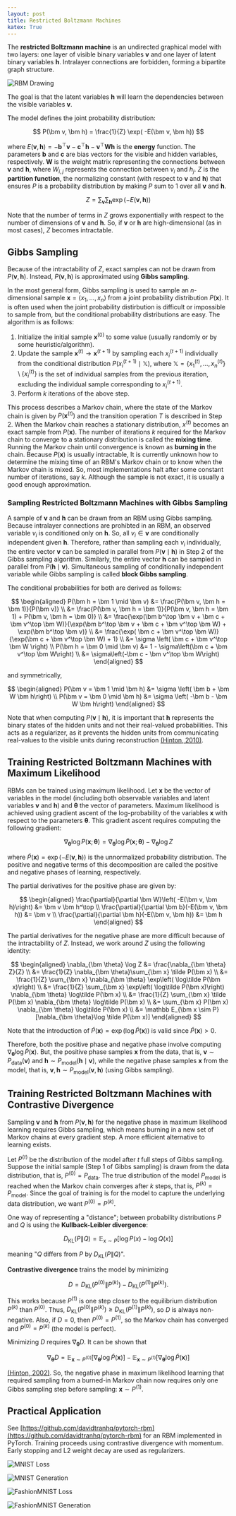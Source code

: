 ```yaml
---
layout: post
title: Restricted Boltzmann Machines
katex: True
---
```


The **restricted Boltzmann machine** is an undirected graphical model with two layers: one layer of visible binary variables $\bm v$ and one layer of latent binary variables $\bm h$. Intralayer connections are forbidden, forming a bipartite graph structure.

![RBM Drawing](/assets/img/restricted-boltzmann-machines/rbm_drawing.png)

The goal is that the latent variables $\bm h$ will learn the dependencies between the visible variables $\bm v$.

The model defines the joint probability distribution:

$$
    P(\bm v, \bm h) = \frac{1}{Z} \exp( -E(\bm v, \bm h))
$$

where $E(\bm v, \bm h) = -\bm b^\top \bm v - \bm c^\top \bm h - \bm v^\top \bm W \bm h$ is the **energy** function. The parameters $\bm b$ and $\bm c$ are bias vectors for the visible and hidden variables, respectively. $\bm W$ is the weight matrix representing the connections between $\bm v$ and $\bm h$, where $W_{i,j}$ represents the connection between $v_i$ and $h_j$. $Z$ is the **partition function**, the normalizing constant (with respect to $\bm v$ and $\bm h$) that ensures $P$ is a probability distribution by making $P$ sum to 1 over all $\bm v$ and $\bm h$.

$$
    Z = \sum_{\bm v} \sum_{\bm h} \exp(-E(\bm v, \bm h))
$$

Note that the number of terms in $Z$ grows exponentially with respect to the number of dimensions of $\bm v$ and $\bm h$. So, if $\bm v$ or $\bm h$ are high-dimensional (as in most cases), $Z$ becomes intractable.

## Gibbs Sampling

Because of the intractability of $Z$, exact samples can not be drawn from $P(\bm v, \bm h)$. Instead, $P(\bm v, \bm h)$ is approximated using **Gibbs sampling**.

In the most general form, Gibbs sampling is used to sample an $n$-dimensional sample $\bm x = \langle x_1, \dots, x_n \rangle$ from a joint probability distribution $P(\bm x)$. It is often used when the joint probability distirbution is difficult or impossible to sample from, but the conditional probability distributions are easy. The algorithm is as follows:

1. Initialize the initial sample $\bm x^{(0)}$ to some value (usually randomly or by some heuristic/algorithm).
2. Update the sample $\bm x^{(t)} \to \bm x^{(t + 1)}$ by sampling each $x_i^{(t+1)}$ individually from the conditional distribution $P(x_i^{(t+1)} \mid \mathbb X)$, where $\mathbb X = \{ x_1^{(t)}, \dots, x_n^{(t)} \} \setminus \{ x_i^{(t)} \}$ is the set of individual samples from the previous iteration, excluding the individual sample corresponding to $x_i^{(t+1)}$.
3. Perform $k$ iterations of the above step.

This process describes a Markov chain, where the state of the Markov chain is given by $P(\bm x^{(t)})$ and the transition operation $T$ is described in Step 2. When the Markov chain reaches a stationary distribution, $x^{(t)}$ becomes an exact sample from $P(\bm x)$. The number of iterations $k$ required for the Markov chain to converge to a stationary distribution is called the **mixing time**. Running the Markov chain until convergence is known as **burning in** the chain. Because $P(\bm x)$ is usually intractable, It is currently unknown how to determine the mixing time of an RBM's Markov chain or to know when the Markov chain is mixed. So, most implementations halt after some constant number of iterations, say $k$. Although the sample is not exact, it is usually a good enough approximation.

### Sampling Restricted Boltzmann Machines with Gibbs Sampling

A sample of $\bm v$ and $\bm h$ can be drawn from an RBM using Gibbs sampling. Because intralayer connections are prohibted in an RBM, an observed variable $v_i$ is conditioned only on $\bm h$. So, all $v_i \in \bm v$ are conditionally independent given $\bm h$. Therefore, rather than sampling each $v_i$ individually, the entire vector $\bm v$ can be sampled in parallel from $P(\bm v \mid \bm h)$ in Step 2 of the Gibbs sampling algorithm. Similarly, the entire vector $\bm h$ can be sampled in parallel from $P(\bm h \mid \bm v)$. Simultaneous sampling of conditionally independent variable while Gibbs sampling is called **block Gibbs sampling**.

The conditional probabilities for both are derived as follows:

$$
\begin{aligned}
    P(\bm h = \bm 1 \mid \bm v)
    &= \frac{P(\bm v, \bm h = \bm 1)}{P(\bm v)} \\
    &= \frac{P(\bm v, \bm h = \bm 1)}{P(\bm v, \bm h = \bm 1) + P(\bm v, \bm h = \bm 0)} \\
    &= \frac{\exp(\bm b^\top \bm v + \bm c + \bm v^\top \bm W)}{\exp(\bm b^\top \bm v + \bm c + \bm v^\top \bm W) + \exp(\bm b^\top \bm v)} \\
    &= \frac{\exp( \bm c + \bm v^\top \bm W)}{\exp(\bm c + \bm v^\top \bm W) + 1} \\
    &= \sigma \left( \bm c + \bm v^\top \bm W \right) \\
    P(\bm h = \bm 0 \mid \bm v) &= 1 - \sigma\left(\bm c + \bm v^\top \bm W\right) \\
    &= \sigma\left(-\bm c - \bm v^\top \bm W\right)
\end{aligned}
$$

and symmetrically,

$$
\begin{aligned}
    P(\bm v = \bm 1 \mid \bm h) &= \sigma \left( \bm b + \bm W \bm h\right) \\
    P(\bm v = \bm 0 \mid \bm h) &= \sigma \left( -\bm b - \bm W \bm h\right)
\end{aligned}
$$

Note that when computing $P(\bm v \mid \bm h)$, it is important that $\bm h$ represents the binary states of the hidden units and not their real-valued probabilities. This acts as a regularizer, as it prevents the hidden units from communicating real-values to the visible units during reconstruction [(Hinton, 2010)](https://www.cs.toronto.edu/~hinton/absps/guideTR.pdf).

## Training Restricted Boltzmann Machines with Maximum Likelihood

RBMs can be trained using maximum likelihood. Let $\bm x$ be the vector of variables in the model (including both observable variables and latent variables $\bm v$ and $\bm h$) and $\bm \theta$ the vector of parameters. Maximum likelihood is achieved using gradient ascent of the log-probability of the variables $\bm x$ with respect to the parameters $\bm \theta$. This gradient ascent requires computing the following gradient:

$$
    \nabla_{\bm \theta} \log P(\bm x; \bm \theta) = \nabla_{\bm \theta} \log \tilde P(\bm x; \bm \theta) - \nabla_{\bm \theta} \log Z
$$

where $\tilde P(\bm x) = \exp(-E(\bm v, \bm h))$ is the unnormalized probability distribution. The positive and negative terms of this decomposition are called the positive and negative phases of learning, respectively.

The partial derivatives for the positive phase are given by:

$$
\begin{aligned}
    \frac{\partial}{\partial \bm W}\left( -E(\bm v, \bm h)\right) &= \bm v \bm h^\top \\
    \frac{\partial}{\partial \bm b}(-E(\bm v, \bm h)) &= \bm v \\
    \frac{\partial}{\partial \bm h}(-E(\bm v, \bm h)) &= \bm h
\end{aligned}
$$

The partial derivatives for the negative phase are more difficult because of the intractability of $Z$. Instead, we work around $Z$ using the following identity:

$$
\begin{aligned}
    \nabla_{\bm \theta} \log Z
    &= \frac{\nabla_{\bm \theta} Z}{Z} \\
    &= \frac{1}{Z} \nabla_{\bm \theta}\sum_{\bm x} \tilde P(\bm x) \\
    &= \frac{1}{Z} \sum_{\bm x} \nabla_{\bm \theta} \exp\left( \log\tilde P(\bm x)\right) \\
    &= \frac{1}{Z} \sum_{\bm x} \exp\left( \log\tilde P(\bm x)\right) \nabla_{\bm \theta} \log\tilde P(\bm x) \\
    &= \frac{1}{Z} \sum_{\bm x} \tilde P(\bm x) \nabla_{\bm \theta} \log\tilde P(\bm x) \\
    &= \sum_{\bm x} P(\bm x) \nabla_{\bm \theta} \log\tilde P(\bm x) \\
    &= \mathbb E_{\bm x \sim P}[\nabla_{\bm \theta}\log \tilde P(\bm x)]
\end{aligned}
$$

Note that the introduction of $\tilde P(\bm x) = \exp\left(\log \tilde P(\bm x)\right)$ is valid since $\tilde P(\bm x) > 0$.

Therefore, both the positive phase and negative phase involve computing $\nabla_{\bm \theta} \log \tilde P(\bm x)$. But, the positive phase samples $\bm x$ from the data, that is, $\bm v \sim P_\text{data}(\bm v)$ and $\bm h \sim P_\text{model}(\bm h \mid \bm v)$, while the negative phase samples $\bm x$ from the model, that is, $\bm v, \bm h \sim P_\text{model}(\bm v, \bm h)$ (using Gibbs sampling).

## Training Restricted Boltzmann Machines with Contrastive Divergence

Sampling $\bm v$ and $\bm h$ from $P(\bm v, \bm h)$ for the negative phase in maximum likelihood learning requires Gibbs sampling, which means burning in a new set of Markov chains at every gradient step. A more efficient alternative to learning exists.

Let $P^{(t)}$ be the distribution of the model after $t$ full steps of Gibbs sampling. Suppose the initial sample (Step 1 of Gibbs sampling) is drawn from the data distribution, that is, $P^{(0)} = P_\text{data}$. The true distribution of the model $P_\text{model}$ is reached when the Markov chain converges after $k$ steps, that is, $P^{(k)} = P_\text{model}$. Since the goal of training is for the model to capture the underlying data distribution, we want $P^{(0)} = P^{(k)}$.

One way of representing a "distance"; between probability distributions $P$ and $Q$ is using the **Kullback-Leibler divergence**:

$$
    D_\text{KL}(P \lVert Q) = \mathbb E_{ \mathrm{x} \sim P} \left[ \log P(x) - \log Q(x) \right]
$$

meaning "$Q$ differs from $P$ by $D_\text{KL}(P \lVert Q)$".

**Contrastive divergence** trains the model by minimizing

$$
    D = D_\text{KL}( P^{(0)} \lVert P^{(k)} ) - D_\text{KL}( P^{(1)} \lVert P^{(k)} ).
$$

This works because $P^{(1)}$ is one step closer to the equilibrium distribution $P^{(k)}$ than $P^{(0)}$. Thus, $D_\text{KL}( P^{(0)} \lVert P^{(k)} ) \geq D_\text{KL}( P^{(1)} \lVert P^{(k)} )$, so $D$ is always non-negative. Also, if $D = 0$, then $P^{(0)} = P^{(1)}$, so the Markov chain has converged and $P^{(0)} = P^{(k)}$ (the model is perfect).

Minimizing $D$ requires $\nabla_{\bm \theta}D$. It can be shown that 

$$
    \nabla_{\bm \theta} D = \mathbb E_{\mathbf x \sim P^{(0)}} \left[
        \nabla_{\bm \theta} \log \tilde P(\bm x)
    \right] - \mathbb E_{\mathbf x \sim P^{(1)}} \left[
        \nabla_{\bm \theta} \log \tilde P(\bm x)
    \right]
$$

[(Hinton, 2002)](https://www.cs.toronto.edu/~hinton/absps/tr00-004.pdf). So, the negative phase in maximum likelihood learning that required sampling from a burned-in  Markov chain now requires only one Gibbs sampling step before sampling: $\bm x \sim P^{(1)}$.

## Practical Application

See [https://github.com/davidtranhq/pytorch-rbm](https://github.com/davidtranhq/pytorch-rbm) for an RBM implemented in PyTorch. Training proceeds using contrastive divergence with momentum. Early stopping and L2 weight decay are used as regularizers.

![MNIST Loss](/assets/img/restricted-boltzmann-machines/MNIST_loss.png)

![MNIST Generation](/assets/img/restricted-boltzmann-machines/MNIST_generation.png)

![FashionMNIST Loss](/assets/img/restricted-boltzmann-machines/FashionMNIST_loss.png)

![FashionMNIST Generation](/assets/img/restricted-boltzmann-machines/FashionMNIST_generation.png)